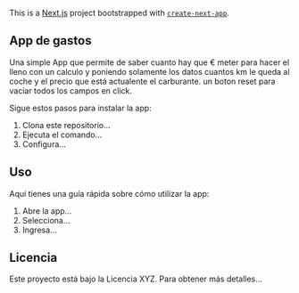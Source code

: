 This is a [Next.js](https://nextjs.org/) project bootstrapped with [`create-next-app`](https://github.com/vercel/next.js/tree/canary/packages/create-next-app).

## App de gastos

Una simple App que permite de saber cuanto hay que € meter para hacer el lleno con un calculo y poniendo solamente los datos cuantos km le queda al coche y el precio que está actualente el carburante. un boton reset para vaciar todos los campos en click.


Sigue estos pasos para instalar la app:

1. Clona este repositorio...
2. Ejecuta el comando...
3. Configura...

## Uso
Aquí tienes una guía rápida sobre cómo utilizar la app:

1. Abre la app...
2. Selecciona...
3. Ingresa...

## Licencia
Este proyecto está bajo la Licencia XYZ. Para obtener más detalles...
